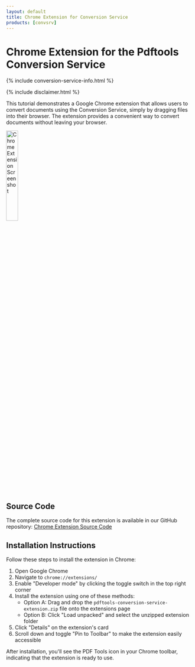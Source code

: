 ```yaml
---
layout: default
title: Chrome Extension for Conversion Service
products: [convsrv]
---
```

# Chrome Extension for the Pdftools Conversion Service

{% include conversion-service-info.html %}

{% include disclaimer.html %}

This tutorial demonstrates a Google Chrome extension that allows users to convert documents using the Conversion Service, simply by dragging files into their browser. The extension provides a convenient way to convert documents without leaving your browser.

<img src="{{ site.baseurl }}/assets/images/tutorials/convsrv-chrome-extension.png" alt="Chrome Extension Screenshot" width="25%" />

## Source Code

The complete source code for this extension is available in our GitHub repository:
[Chrome Extension Source Code](https://github.com/pdf-tools/pdf_code_samples/tree/main/convsrv_chrome_extension)

## Installation Instructions

Follow these steps to install the extension in Chrome:

1. Open Google Chrome
2. Navigate to `chrome://extensions/`
3. Enable "Developer mode" by clicking the toggle switch in the top right corner
4. Install the extension using one of these methods:
   - Option A: Drag and drop the `pdftools-conversion-service-extension.zip` file onto the extensions page
   - Option B: Click "Load unpacked" and select the unzipped extension folder
5. Click "Details" on the extension's card
6. Scroll down and toggle "Pin to Toolbar" to make the extension easily accessible

After installation, you'll see the PDF Tools icon in your Chrome toolbar, indicating that the extension is ready to use.
